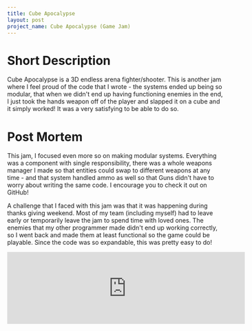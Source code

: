 ```yaml
---
title: Cube Apocalypse
layout: post
project_name: Cube Apocalypse (Game Jam)
---
```


# Short Description
Cube Apocalypse is a 3D endless arena fighter/shooter. This is another jam where I feel proud of the code that I wrote - the systems ended up being so modular, that when we didn't end up having functioning enemies in the end, I just took the hands weapon off of the player and slapped it on a cube and it simply worked! It was a very satisfying to be able to do so.

# Post Mortem
This jam, I focused even more so on making modular systems. Everything was a component with single responsibility, there was a whole weapons manager I made so that entities could swap to different weapons at any time - and that system handled ammo as well so that Guns didn't have to worry about writing the same code. I encourage you to check it out on GitHub!

A challenge that I faced with this jam was that it was happening during thanks giving weekend. Most of my team (including myself) had to leave early or temporarily leave the jam to spend time with loved ones. The enemies that my other programmer made didn't end up working correctly, so I went back and made them at least functional so the game could be playable. Since the code was so expandable, this was pretty easy to do!

<iframe frameborder="0" src="https://itch.io/embed/1231306?dark=true" width="552" height="167"><a href="https://promethaes.itch.io/cube-apocalypse">Cube Apocalypse by Anthony Smiderle, Hamraj_Rai, crater_364, EmFresh</a></iframe>
